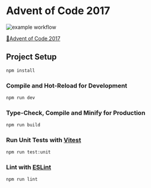 # Advent of Code 2017

![example workflow](https://github.com/raphaelmeyer/advent-of-code-2017/actions/workflows/gh-pages.yml/badge.svg)

[🔗Advent of Code 2017](https://raphaelmeyer.github.io/advent-of-code-2017/)

## Project Setup

```sh
npm install
```

### Compile and Hot-Reload for Development

```sh
npm run dev
```

### Type-Check, Compile and Minify for Production

```sh
npm run build
```

### Run Unit Tests with [Vitest](https://vitest.dev/)

```sh
npm run test:unit
```

### Lint with [ESLint](https://eslint.org/)

```sh
npm run lint
```
